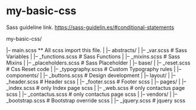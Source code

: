 # my-basic-css

Sass guideline link.
https://sass-guidelin.es/#conditional-statements

my-basic-css/

|– main.scss ** All scss import this file.
|
|– abstracts/
|   |– _var.scss          # Sass Variables
|   |– _functions.scss    # Sass Functions
|   |– _mixins.scss       # Sass Mixins
|   |– _placeholders.scss # Sass Placeholder
|
|– base/
|   |– _reset.scss        # Css Reset code
|   |– _typography.scss   # Custom Typography rules
|
|– components/
|   |– _buttons.scss       # Design development
|
|– layout/
|   |– _header.scss        # Header scss
|   |– _footer.scss        # Footer scss
|
|– pages/
|   |– _index.scss         # only Index page scss
|   |– _web.scss     # only contactus page scss
|   |– _contactus.scss     # only contactus page scss
|
|– vendors/
|   |– _bootstrap.scss    # Bootstrap override scss
|   |– _jquery.scss       # jquery scss
